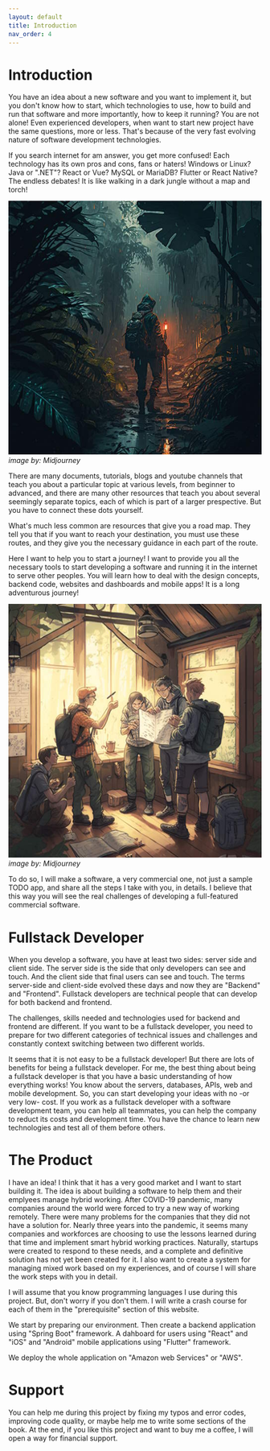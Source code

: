 ```yaml
---
layout: default
title: Introduction
nav_order: 4
---
```


# Introduction

You have an idea about a new software and you want to implement it, but you don't know how to start, which technologies to use, how to build and run that software and more importantly, how to keep it running? You are not alone! Even experienced developers, when want to start new project have the same questions, more or less. That's because of the very fast evolving nature of software development technologies.

If you search internet for am answer, you get more confused! Each technology has its own pros and cons, fans or haters! Windows or Linux? Java or ".NET"? React or Vue? MySQL or MariaDB? Flutter or React Native? The endless debates! It is like walking in a dark jungle without a map and torch! 

![A developer lost in the dark rainy jungle (image by: Midjourney)](../assets/images/a_Java_developer_lost_in_the_dark.jpg)  
*image by: Midjourney*

There are many documents, tutorials, blogs and youtube channels that teach you about a particular topic at various levels, from beginner to advanced, and there are many other resources that teach you about several seemingly separate topics, each of which is part of a larger prespective. But you have to connect these dots yourself.

What's much less common are resources that give you a road map. They tell you that if you want to reach your destination, you must use these routes, and they give you the necessary guidance in each part of the route.  

Here I want to help you to start a journey! I want to provide you all the necessary tools to start developing a software and running it in the internet to serve other peoples. You will learn how to deal with the design concepts, backend code, websites and dashboards and mobile apps! It is a long adventurous journey! 

![A group of people in a forest cottage with map starting an adventurous journey (image by: Midjourney)](../assets/images/a_group_of_people_in_a_forest_cottage_with_map.jpg)  
*image by: Midjourney*

To do so, I will make a software, a very commercial one, not just a sample TODO app, and share all the steps I take with you, in details. I believe that this way you will see the real challenges of developing a full-featured commercial software.

# Fullstack Developer

When you develop a software, you have at least two sides: server side and client side. The server side is the side that only developers can see and touch. And the client side that final users can see and touch. The terms server-side and client-side evolved these days and now they are "Backend" and "Frontend". Fullstack developers are technical people that can develop for both backend and frontend. 

The challenges, skills needed and technologies used for backend and frontend are different. If you want to be a fullstack developer, you need to prepare for two different categories of technical issues and challenges and constantly context switching between two different worlds. 

It seems that it is not easy to be a fullstack developer! But there are lots of benefits for being a fullstack developer. For me, the best thing about being a fullstack developer is that you have a basic understanding of how everything works! You know about the servers, databases, APIs, web and mobile development. So, you can start developing your ideas with no -or very low- cost. If you work as a fullstack developer with a software development team, you can help all teammates, you can help the company to reduct its costs and development time. You have the chance to learn new technologies and test all of them before others.  

# The Product 

I have an idea! I think that it has a very good market and I want to start building it. The idea is about building a software to help them and their emplyees manage hybrid working. After COVID-19 pandemic, many companies around the world were forced to try a new way of working remotely. There were many problems for the companies that they did not have a solution for. Nearly three years into the pandemic, it seems many companies and workforces are choosing to use the lessons learned during that time and implement smart hybrid working practices. Naturally, startups were created to respond to these needs, and a complete and definitive solution has not yet been created for it. I also want to create a system for managing mixed work based on my experiences, and of course I will share the work steps with you in detail.

I will assume that you know programming languages I use during this project. But, don't worry if you don't them. I will write a crash course for each of them in the "prerequisite" section of this website. 

We start by preparing our environment. Then create a backend application using "Spring Boot" framework. A dahboard for users using "React" and "iOS" and "Android" mobile applications using "Flutter" framework. 

We deploy the whole application on "Amazon web Services" or "AWS". 

# Support

You can help me during this project by fixing my typos and error codes, improving code quality, or maybe help me to write some sections of the book. At the end, if you like this project and want to buy me a coffee, I will open a way for financial support.

